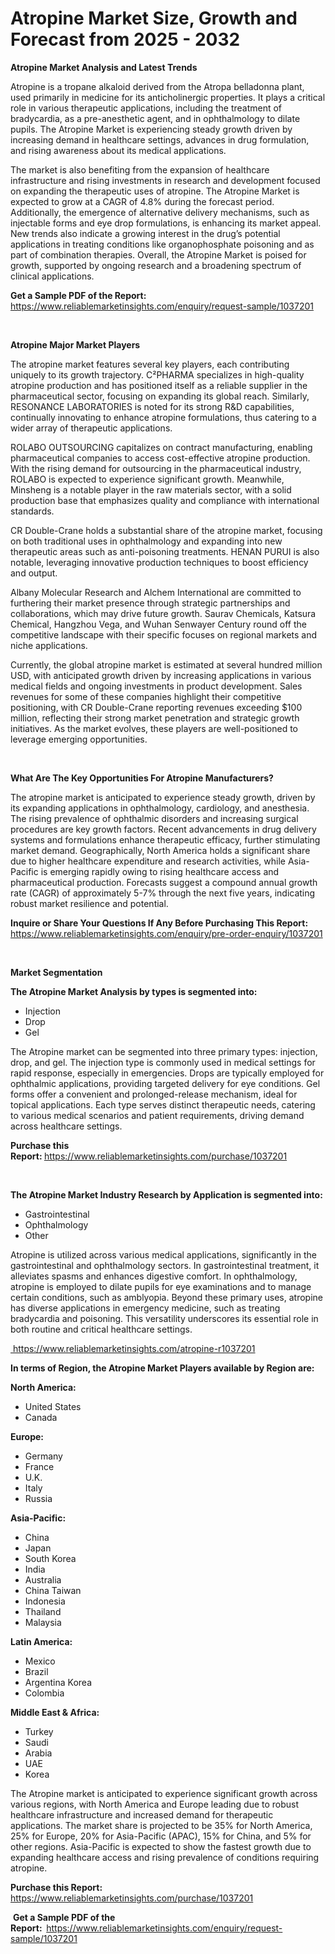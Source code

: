 <p><h1>Atropine Market Size, Growth and Forecast from 2025 - 2032</h1></p><p><strong>Atropine Market Analysis and Latest Trends</strong></p>
<p><p>Atropine is a tropane alkaloid derived from the Atropa belladonna plant, used primarily in medicine for its anticholinergic properties. It plays a critical role in various therapeutic applications, including the treatment of bradycardia, as a pre-anesthetic agent, and in ophthalmology to dilate pupils. The Atropine Market is experiencing steady growth driven by increasing demand in healthcare settings, advances in drug formulation, and rising awareness about its medical applications. </p><p>The market is also benefiting from the expansion of healthcare infrastructure and rising investments in research and development focused on expanding the therapeutic uses of atropine. The Atropine Market is expected to grow at a CAGR of 4.8% during the forecast period. Additionally, the emergence of alternative delivery mechanisms, such as injectable forms and eye drop formulations, is enhancing its market appeal. New trends also indicate a growing interest in the drug’s potential applications in treating conditions like organophosphate poisoning and as part of combination therapies. Overall, the Atropine Market is poised for growth, supported by ongoing research and a broadening spectrum of clinical applications.</p></p>
<p><strong>Get a Sample PDF of the Report:&nbsp;</strong> <a href="https://www.reliablemarketinsights.com/enquiry/request-sample/1037201?utm_campaign=2774&utm_medium=2&utm_source=Github&utm_content=ia&utm_term=19042025&utm_id=atropine">https://www.reliablemarketinsights.com/enquiry/request-sample/1037201</a></p>
<p>&nbsp;</p>
<p><strong>Atropine Major Market Players</strong></p>
<p><p>The atropine market features several key players, each contributing uniquely to its growth trajectory. C²PHARMA specializes in high-quality atropine production and has positioned itself as a reliable supplier in the pharmaceutical sector, focusing on expanding its global reach. Similarly, RESONANCE LABORATORIES is noted for its strong R&D capabilities, continually innovating to enhance atropine formulations, thus catering to a wider array of therapeutic applications.</p><p>ROLABO OUTSOURCING capitalizes on contract manufacturing, enabling pharmaceutical companies to access cost-effective atropine production. With the rising demand for outsourcing in the pharmaceutical industry, ROLABO is expected to experience significant growth. Meanwhile, Minsheng is a notable player in the raw materials sector, with a solid production base that emphasizes quality and compliance with international standards.</p><p>CR Double-Crane holds a substantial share of the atropine market, focusing on both traditional uses in ophthalmology and expanding into new therapeutic areas such as anti-poisoning treatments. HENAN PURUI is also notable, leveraging innovative production techniques to boost efficiency and output.</p><p>Albany Molecular Research and Alchem International are committed to furthering their market presence through strategic partnerships and collaborations, which may drive future growth. Saurav Chemicals, Katsura Chemical, Hangzhou Vega, and Wuhan Senwayer Century round off the competitive landscape with their specific focuses on regional markets and niche applications.</p><p>Currently, the global atropine market is estimated at several hundred million USD, with anticipated growth driven by increasing applications in various medical fields and ongoing investments in product development. Sales revenues for some of these companies highlight their competitive positioning, with CR Double-Crane reporting revenues exceeding $100 million, reflecting their strong market penetration and strategic growth initiatives. As the market evolves, these players are well-positioned to leverage emerging opportunities.</p></p>
<p>&nbsp;</p>
<p><strong>What Are The Key Opportunities For Atropine Manufacturers?</strong></p>
<p><p>The atropine market is anticipated to experience steady growth, driven by its expanding applications in ophthalmology, cardiology, and anesthesia. The rising prevalence of ophthalmic disorders and increasing surgical procedures are key growth factors. Recent advancements in drug delivery systems and formulations enhance therapeutic efficacy, further stimulating market demand. Geographically, North America holds a significant share due to higher healthcare expenditure and research activities, while Asia-Pacific is emerging rapidly owing to rising healthcare access and pharmaceutical production. Forecasts suggest a compound annual growth rate (CAGR) of approximately 5-7% through the next five years, indicating robust market resilience and potential.</p></p>
<p><strong>Inquire or Share Your Questions If Any Before Purchasing This Report:</strong> <a href="https://www.reliablemarketinsights.com/enquiry/pre-order-enquiry/1037201?utm_campaign=2774&utm_medium=2&utm_source=Github&utm_content=ia&utm_term=19042025&utm_id=atropine">https://www.reliablemarketinsights.com/enquiry/pre-order-enquiry/1037201</a></p>
<p>&nbsp;</p>
<p><strong>Market Segmentation</strong></p>
<p><strong>The Atropine Market Analysis by types is segmented into:</strong></p>
<p><ul><li>Injection</li><li>Drop</li><li>Gel</li></ul></p>
<p><p>The Atropine market can be segmented into three primary types: injection, drop, and gel. The injection type is commonly used in medical settings for rapid response, especially in emergencies. Drops are typically employed for ophthalmic applications, providing targeted delivery for eye conditions. Gel forms offer a convenient and prolonged-release mechanism, ideal for topical applications. Each type serves distinct therapeutic needs, catering to various medical scenarios and patient requirements, driving demand across healthcare settings.</p></p>
<p><strong>Purchase this Report:&nbsp;</strong><a href="https://www.reliablemarketinsights.com/purchase/1037201?utm_campaign=2774&utm_medium=2&utm_source=Github&utm_content=ia&utm_term=19042025&utm_id=atropine">https://www.reliablemarketinsights.com/purchase/1037201</a></p>
<p>&nbsp;</p>
<p><strong>The Atropine Market Industry Research by Application is segmented into:</strong></p>
<p><ul><li>Gastrointestinal</li><li>Ophthalmology</li><li>Other</li></ul></p>
<p><p>Atropine is utilized across various medical applications, significantly in the gastrointestinal and ophthalmology sectors. In gastrointestinal treatment, it alleviates spasms and enhances digestive comfort. In ophthalmology, atropine is employed to dilate pupils for eye examinations and to manage certain conditions, such as amblyopia. Beyond these primary uses, atropine has diverse applications in emergency medicine, such as treating bradycardia and poisoning. This versatility underscores its essential role in both routine and critical healthcare settings.</p></p>
<p><a href="https://www.reliablemarketinsights.com/atropine-r1037201?utm_campaign=2774&utm_medium=2&utm_source=Github&utm_content=ia&utm_term=19042025&utm_id=atropine">&nbsp;https://www.reliablemarketinsights.com/atropine-r1037201</a></p>
<p><strong>In terms of Region, the Atropine Market Players available by Region are:</strong></p>
<p>
    <p> <strong> North America: </strong>
        <ul>
            <li>United States</li>
            <li>Canada</li>
        </ul>
        </p> 
    <p> <strong> Europe: </strong>
        <ul>
            <li>Germany</li>
            <li>France</li>
            <li>U.K.</li>
            <li>Italy</li>
            <li>Russia</li>
        </ul>
        </p> 
    <p> <strong> Asia-Pacific: </strong>
        <ul>
            <li>China</li>
            <li>Japan</li>
            <li>South Korea</li>
            <li>India</li>
            <li>Australia</li>
            <li>China Taiwan</li>
            <li>Indonesia</li>
            <li>Thailand</li>
            <li>Malaysia</li>
        </ul>
        </p> 
    <p> <strong> Latin America: </strong>
        <ul>
            <li>Mexico</li>
            <li>Brazil</li>
            <li>Argentina Korea</li>
            <li>Colombia</li>
        </ul>
        </p> 
    <p> <strong> Middle East & Africa: </strong>
        <ul>
            <li>Turkey</li>
            <li>Saudi</li>
            <li>Arabia</li>
            <li>UAE</li>
            <li>Korea</li>
        </ul>
    </p>
    </p>
<p><p>The Atropine market is anticipated to experience significant growth across various regions, with North America and Europe leading due to robust healthcare infrastructure and increased demand for therapeutic applications. The market share is projected to be 35% for North America, 25% for Europe, 20% for Asia-Pacific (APAC), 15% for China, and 5% for other regions. Asia-Pacific is expected to show the fastest growth due to expanding healthcare access and rising prevalence of conditions requiring atropine.</p></p>
<p><strong>Purchase this Report: </strong><a href="https://www.reliablemarketinsights.com/purchase/1037201?utm_campaign=2774&utm_medium=2&utm_source=Github&utm_content=ia&utm_term=19042025&utm_id=atropine">https://www.reliablemarketinsights.com/purchase/1037201</a></p>
<p>&nbsp;<strong>Get a Sample PDF of the Report:&nbsp;&nbsp;</strong><a href="https://www.reliablemarketinsights.com/enquiry/request-sample/1037201?utm_campaign=2774&utm_medium=2&utm_source=Github&utm_content=ia&utm_term=19042025&utm_id=atropine">https://www.reliablemarketinsights.com/enquiry/request-sample/1037201</a></p>
<p><strong></strong></p>
<p><p></p><p></p><p></p></p>